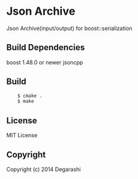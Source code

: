 Json Archive
===========
Json Archive(input/output) for boost::serialization

## Build Dependencies
boost 1.48.0 or newer
jsoncpp

## Build
```bash
	$ cmake .
	$ make
```

## License
MIT License

## Copyright
Copyright (c) 2014 Degarashi

